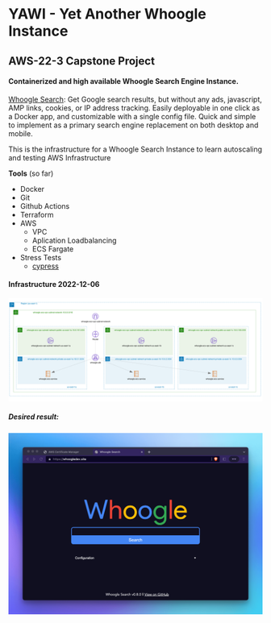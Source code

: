 # YAWI - Yet Another Whoogle Instance

## AWS-22-3 Capstone Project

#### Containerized and high available Whoogle Search Engine Instance.

[Whoogle Search](https://github.com/benbusby/whoogle-search):
Get Google search results, but without any ads, javascript, AMP links, cookies, or IP address tracking. Easily deployable in one click as a Docker app, and customizable with a single config file. Quick and simple to implement as a primary search engine replacement on both desktop and mobile.

This is the infrastructure for a Whoogle Search Instance to learn autoscaling and testing AWS Infrastructure

**Tools** (so far)
- Docker
- Git
- Github Actions
- Terraform
- AWS
  - VPC
  - Aplication Loadbalancing
  - ECS Fargate
- Stress Tests
  - [cypress](https://www.cypress.io/)


#### Infrastructure 2022-12-06

![inrastucture](pics/refactor-to-ecs.png)

##### Desired result:

![whooglebrowser](pics/whoogle-browser.png)
